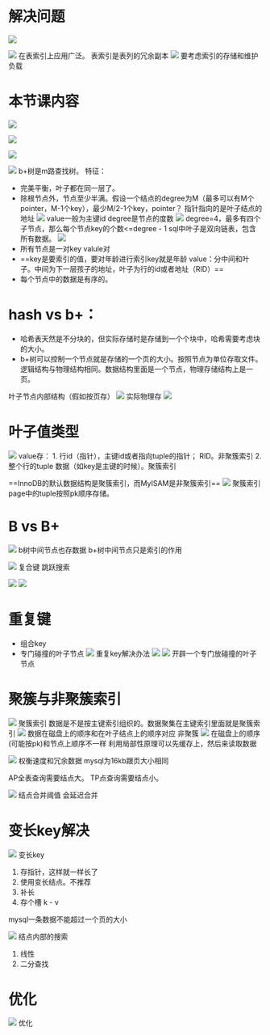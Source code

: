 # 解决问题

![](Pasted%20image%2020230321164852.png)

![](Pasted%20image%2020230321143627.png)
在表索引上应用广泛。
表索引是表列的冗余副本
![](Pasted%20image%2020230321143822.png)
要考虑索引的存储和维护负载

# 本节课内容

![](Pasted%20image%2020230321143945.png)

![](Pasted%20image%2020230321143959.png)

![](Pasted%20image%2020230321144142.png)

![](Pasted%20image%2020230321151027.png)
b+树是m路查找树。
特征：
- 完美平衡，叶子都在同一层了。
- 除根节点外，节点至少半满。假设一个结点的degree为M（最多可以有M个pointer，M-1个key），最少M/2-1个key，pointer？
指针指向的是叶子结点的地址
![](Pasted%20image%2020230321151401.png)
value一般为主键id
degree是节点的度数
![](Pasted%20image%2020230321151740.png)
degree=4，最多有四个子节点，那么每个节点key的个数<=degree - 1
sql中叶子是双向链表，包含所有数据。
![](Pasted%20image%2020230321152048.png)
- 所有节点是一对key valule对
- ==key是要索引的值，要对年龄进行索引key就是年龄
value：分中间和叶子。中间为下一层孩子的地址，叶子为行的id或者地址（RID）==
- 每个节点中的数据是有序的。

# hash vs b+：

- 哈希表天然是不分块的，但实际存储时是存储到一个个块中，哈希需要考虑块的大小。
- b+树可以控制一个节点就是存储的一个页的大小。按照节点为单位存取文件。逻辑结构与物理结构相同。数据结构里面是一个节点，物理存储结构上是一页。



叶子节点内部结构（假如按页存）
![](Pasted%20image%2020230321152912.png)
实际物理存
![](Pasted%20image%2020230321152959.png)

# 叶子值类型

![](Pasted%20image%2020230321153013.png)
value存：
	1. 行id（指针），主键id或者指向tuple的指针； RID。非聚簇索引
	2. 整个行的tuple 数据（如key是主键的时候）。聚簇索引

==InnoDB的默认数据结构是聚簇索引，而MyISAM是非聚簇索引==
![](Pasted%20image%2020230321153721.png)
聚簇索引page中的tuple按照pk顺序存储。

# B vs B+
![](Pasted%20image%2020230321153303.png)
b树中间节点也存数据
b+树中间节点只是索引的作用

![](Pasted%20image%2020230321153421.png)
复合键   跳跃搜索

![](Pasted%20image%2020230321162512.png)
![](Pasted%20image%2020230321162535.png)


# 重复键

- 组合key
- 专门碰撞的叶子节点
![](Pasted%20image%2020230321162617.png)
重复key解决办法
![](Pasted%20image%2020230321162715.png)
![](Pasted%20image%2020230321162731.png)
开辟一个专门放碰撞的叶子节点

# 聚簇与非聚簇索引

![](Pasted%20image%2020230321162754.png)
聚簇索引
数据是不是按主键索引组织的。数据聚集在主键索引里面就是聚簇索引
![](Pasted%20image%2020230321162907.png)
数据在磁盘上的顺序和在叶子结点上的顺序对应
非聚簇
![](Pasted%20image%2020230321162941.png)
在磁盘上的顺序(可能按pk)和节点上顺序不一样
利用局部性原理可以先缓存上，然后来读取数据



![](Pasted%20image%2020230321163153.png)
权衡速度和冗余数据
mysql为16kb跟页大小相同

AP全表查询需要结点大。
TP点查询需要结点小。

![](Pasted%20image%2020230321163423.png)
结点合并阈值
会延迟合并


# 变长key解决

![](Pasted%20image%2020230321163508.png)
变长key
1. 存指针，这样就一样长了
2. 使用变长结点。不推荐
3. 补长
4. 存个槽 k - v

mysql一条数据不能超过一个页的大小

![](Pasted%20image%2020230321163830.png)
结点内部的搜索
1. 线性
2. 二分查找

# 优化

![](Pasted%20image%2020230321164129.png)
优化